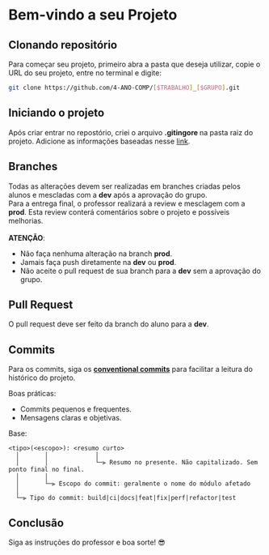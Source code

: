 # Bem-vindo a seu Projeto

## Clonando repositório

Para começar seu projeto, primeiro abra a pasta que deseja utilizar, copie o URL do seu projeto, entre no terminal e digite:

```bash
git clone https://github.com/4-ANO-COMP/[$TRABALHO]_[$GRUPO].git
```

## Iniciando o projeto

Após criar entrar no repostório, criei o arquivo <strong> .gitingore </strong> na pasta raiz do projeto. Adicione as informações baseadas nesse [link](https://github.com/github/gitignore).

## Branches
Todas as alterações devem ser realizadas em branches criadas pelos alunos e mescladas com a <strong>dev</strong> após a aprovação do grupo.<br>
Para a entrega final, o professor realizará a review e mesclagem com a <strong>prod</strong>. Esta review conterá comentários sobre o projeto e possíveis melhorias.
<br>
<br>
<strong>ATENÇÃO</strong>:
 - Não faça nenhuma alteração na branch <strong>prod</strong>.
 - Jamais faça push diretamente na <strong>dev</strong> ou <strong>prod</strong>.
 -  Não aceite o pull request de sua branch para a <strong>dev</strong> sem a aprovação do grupo.

## Pull Request
O pull request deve ser feito da branch do aluno para a <strong>dev</strong>.<br>


## Commits 
Para os commits, siga os <strong>[conventional commits](https://www.conventionalcommits.org/en/v1.0.0/)</strong> para facilitar a leitura do histórico do projeto.

Boas práticas:
- Commits pequenos e frequentes.
- Mensagens claras e objetivas.

Base:


```
<tipo>(<escopo>): <resumo curto>
  │       │             │
  │       │             └─⫸ Resumo no presente. Não capitalizado. Sem ponto final no final.
  │       │
  │       └─⫸ Escopo do commit: geralmente o nome do módulo afetado
  │
  └─⫸ Tipo do commit: build|ci|docs|feat|fix|perf|refactor|test
```

## Conclusão

Siga as instruções do professor e boa sorte! 😎
